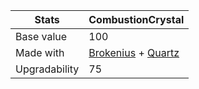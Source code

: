 [Brokenius]: https://tembee2.github.io/OVERVOLT/Alloys/Brokenius
[Quartz]: https://tembee2.github.io/OVERVOLT/Ores/Quartz

| Stats          | CombustionCrystal           |
|----------------|-----------------------|
| Base value     | 100                     |
| Made with      | [Brokenius] + [Quartz]   |
| Upgradability  | 75                     |